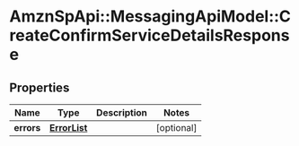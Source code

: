# AmznSpApi::MessagingApiModel::CreateConfirmServiceDetailsResponse

## Properties
Name | Type | Description | Notes
------------ | ------------- | ------------- | -------------
**errors** | [**ErrorList**](ErrorList.md) |  | [optional] 

